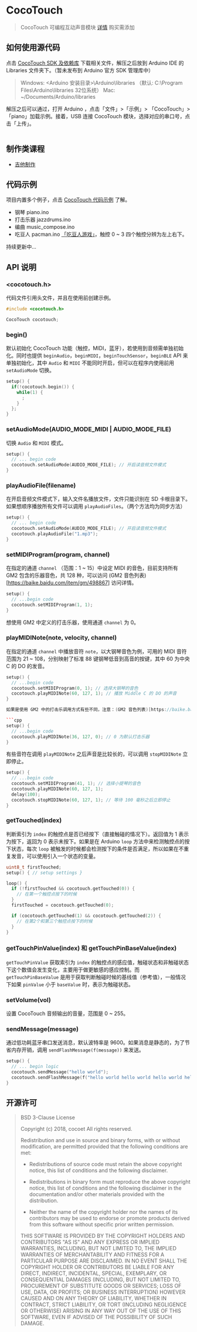 # CocoTouch

> CocoTouch 可编程互动声音模块
> [详情](http://cocotouch.cn) 购买需添加

## 如何使用源代码

点击 [CocoTouch SDK 及依赖库](http://baidu.com) 下载相关文件，解压之后放到 Arduino IDE 的 Libraries 文件夹下。（暂未发布到 Arduino 官方 SDK 管理库中）

> Windows: <Arduino 安装目录>\Arduino\libraries （默认: C:\Program Files\Arduino\libraries 32位系统）
> Mac: ~/Documents/Arduino/libraries

解压之后可以通过，打开 Arduino ，点击「文件」>「示例」> 「CocoTouch」>「piano」加载示例。接着，USB 连接 CocoTouch 模块，选择对应的串口号，点击「上传」。

![]()

## 制作类课程

* [吉他制作](https://shimo.im/doc/OKPamtLaHwE4DjzO?r=238DY8/%E3%80%8CCocoTouch%20%E4%B9%90%E5%99%A8%E8%AE%BE%E8%AE%A1%E4%B8%8E%E6%99%BA...%E5%90%89%E4%BB%96%E3%80%8D)

## 代码示例

项目内置多个例子，点击 [CocoTouch 代码示例](https://github.com/kber/cocotouch/tree/master/examples) 了解。

* 钢琴 piano.ino
* 打击乐器 jazzdrums.ino
* 编曲 music_compose.ino
* 吃豆人 pacman.ino [「吃豆人游戏」](https://120.77.208.153/examples/pacman/)，触控 0 ~ 3 四个触控分辨为左上右下。

持续更新中...

## API 说明

### <cocotouch.h>

代码文件引用头文件，并且在使用前创建示例。

```cpp
#include <cocotouch.h>

CocoTouch cocotouch;
```

### begin()

默认初始化 CocoTouch 功能（触控，MIDI，蓝牙），若使用到音频需单独初始化。同时也提供 `beginAudio`，`beginMIDI`，`beginTouchSensor`，`beginBLE` API 来单独初始化，其中 `Audio` 和 `MIDI` 不能同时开启，但可以在程序内使用前用 `setAudioMode` 切换。

```cpp
setup() {
  if(!cocotouch.begin()) {
    while(1) {
      ;
    }
  };
}
```

### setAudioMode(AUDIO_MODE_MIDI | AUDIO_MODE_FILE)

切换 `Audio` 和 `MIDI` 模式。

```cpp
setup() {
  // ... begin code 
  cocotouch.setAudioMode(AUDIO_MODE_FILE); // 开启读音频文件模式
}
```

### playAudioFile(filename)

在开启音频文件模式下，输入文件名播放文件，文件只能识别在 SD 卡根目录下。如果想顺序播放所有文件可以调用 `playAudioFiles`。（两个方法均为同步方法）

```cpp
setup() {
  // ... begin code
  cocotouch.setAudioMode(AUDIO_MODE_FILE); // 开启读音频文件模式
  cocotouch.playAudioFile("1.mp3");
}
```

### setMIDIProgram(program, channel)

在指定的通道 `channel` （范围：1 ~ 15）中设定 MIDI 的音色，目前支持所有 GM2 包含的乐器音色，共 128 种，可以访问 (GM2 音色列表)[https://baike.baidu.com/item/gm/498867] 访问详情。

```cpp
setup() {
  // ...begin code
  cocotouch.setMIDIProgram(1, 1);
}
```

想使用 GM2 中定义的打击乐器，使用通道 `channel` 为 0。

### playMIDINote(note, velocity, channel)

在指定的通道 `channel` 中播放音符 `note`，以大钢琴音色为例，可用的 MIDI 音符范围为 21 ~ 108，分别映射了标准 88 键钢琴低音到高音的按键，其中 60 为中央 C 的 DO 的发音。

```cpp
setup() {
  // ...begin code
  cocotouch.setMIDIProgram(0, 1); // 选择大钢琴的音色
  cocotouch.playMIDINote(60, 127, 1); // 播放 Middle C 的 DO 的声音
}

如果是使用 GM2 中的打击乐调用方式有些不同，注意：(GM2 音色列表)[https://baike.baidu.com/item/gm/498867] 查询到的 MIDI 数字对应的是音符数值，是在 `playMIDINote` 中使用。

```cpp
setup() {
  // ...begin code
  cocotouch.playMIDINote(36, 127, 0); // 0 为默认打击乐器
}
```

有些音符在调用 `playMIDINote` 之后声音是比较长的，可以调用 `stopMIDINote` 立即停止。

```cpp
setup() {
  // ...begin code
  cocotouch.setMIDIProgram(41, 1); // 选择小提琴的音色
  cocotouch.playMIDINote(60, 127, 1);
  delay(100);
  cocotouch.stopMIDINote(60, 127, 1); // 等待 100 毫秒之后立即停止
}
```

### getTouched(index)

判断索引为 `index` 的触控点是否已经按下（直接触碰的情况下）。返回值为 1 表示为按下，返回为 0 表示未按下。如果是在 Arduino `loop` 方法中来检测触控点的按下状态，每次 `loop` 被触发的时候都会检测按下的条件是否满足，所以如果在不重复发音，可以使用引入一个状态的变量。

```cpp
uint8_t firstTouched;
setup() { // setup settings }

loop() {
  if (!firstTouched && cocotouch.getTouched(0)) {
    // 在第一个触控点按下的时候
  } 
  firstTouched = cocotouch.getTouched(0);

  if (cocotouch.getTouched(1) && cocotouch.getTouched(2)) {
    // 在第2个和第三个触控点按下的时候
  }
}
```

### getTouchPinValue(index) 和 getTouchPinBaseValue(index)

`getTouchPinValue` 获取索引为 `index` 的触控点的感应值，触碰状态和非触碰状态下这个数值会发生变化，主要用于做更敏感的感应控制。而 `getTouchPinBaseValue` 是用于获取判断触碰时候的基线值（参考值），一般情况下如果 `pinValue` 小于 `baseValue` 时，表示为触碰状态。


### setVolume(vol)

设置 CocoTouch 音频输出的音量，范围是 0 ~ 255。

### sendMessage(message)

通过低功耗蓝牙串口发送消息，默认波特率是 9600。如果消息是静态的，为了节省内存开销，调用 `sendFlashMessage(f(message))` 来发送。

```cpp
setup() {
  // ... begin logic
  cocotouch.sendMessage("hello world");
  cocotouch.sendFlashMessage(f("hello world hello world hello world hello world !!!"));
}
```

## 开源许可

> BSD 3-Clause License
> 
> Copyright (c) 2018, cocoet
> All rights reserved.
> 
> Redistribution and use in source and binary forms, with or without
> modification, are permitted provided that the following conditions are met:
> 
> * Redistributions of source code must retain the above copyright notice, this
>   list of conditions and the following disclaimer.
> 
> * Redistributions in binary form must reproduce the above copyright notice,
>   this list of conditions and the following disclaimer in the documentation
>   and/or other materials provided with the distribution.
> 
> * Neither the name of the copyright holder nor the names of its
>   contributors may be used to endorse or promote products derived from
>   this software without specific prior written permission.
> 
> THIS SOFTWARE IS PROVIDED BY THE COPYRIGHT HOLDERS AND CONTRIBUTORS "AS IS"
> AND ANY EXPRESS OR IMPLIED WARRANTIES, INCLUDING, BUT NOT LIMITED TO, THE
> IMPLIED WARRANTIES OF MERCHANTABILITY AND FITNESS FOR A PARTICULAR PURPOSE ARE
> DISCLAIMED. IN NO EVENT SHALL THE COPYRIGHT HOLDER OR CONTRIBUTORS BE LIABLE
> FOR ANY DIRECT, INDIRECT, INCIDENTAL, SPECIAL, EXEMPLARY, OR CONSEQUENTIAL
> DAMAGES (INCLUDING, BUT NOT LIMITED TO, PROCUREMENT OF SUBSTITUTE GOODS OR
> SERVICES; LOSS OF USE, DATA, OR PROFITS; OR BUSINESS INTERRUPTION) HOWEVER
> CAUSED AND ON ANY THEORY OF LIABILITY, WHETHER IN CONTRACT, STRICT LIABILITY,
> OR TORT (INCLUDING NEGLIGENCE OR OTHERWISE) ARISING IN ANY WAY OUT OF THE USE
> OF THIS SOFTWARE, EVEN IF ADVISED OF THE POSSIBILITY OF SUCH DAMAGE.
